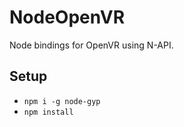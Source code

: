 # NodeOpenVR

Node bindings for OpenVR using N-API.

## Setup

* `npm i -g node-gyp`  
* `npm install`